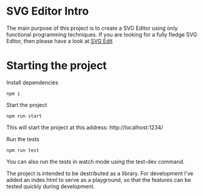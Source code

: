 # SVG Editor Intro

The main purpose of this project is to create a SVG Editor using only functional programming techniques.
If you are looking for a fully fledge SVG Editor, then please have a look at [SVG Edit](https://github.com/SVG-Edit/svgedit) 


# Starting the project

Install dependencies

```
npm i
```

Start the project

```
npm run start
```

This will start the project at this address: http://localhost:1234/

Run the tests

```
npm run test
```

You can also run the tests in watch mode using the test-dev command.

The project is intended to be destributed as a library. For development I've added an index.html to serve as a playground, so that the features can be tested quickly during development. 
